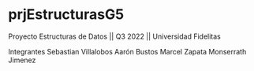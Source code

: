 # prjEstructurasG5
 Proyecto Estructuras de Datos || Q3 2022 || Universidad Fidelitas


Integrantes 
Sebastian Villalobos
Aarón Bustos
Marcel Zapata
Monserrath Jimenez
